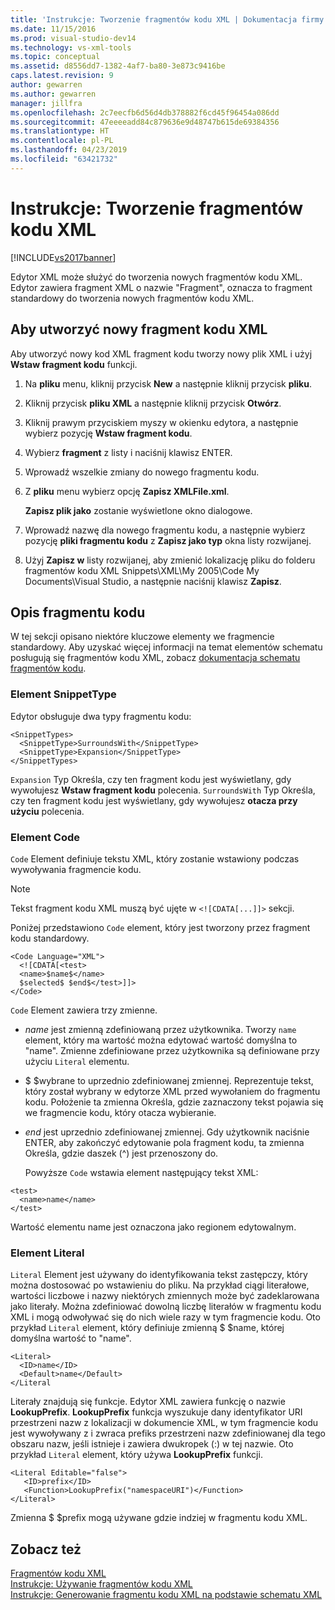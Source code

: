 ```yaml
---
title: 'Instrukcje: Tworzenie fragmentów kodu XML | Dokumentacja firmy Microsoft'
ms.date: 11/15/2016
ms.prod: visual-studio-dev14
ms.technology: vs-xml-tools
ms.topic: conceptual
ms.assetid: d8556dd7-1382-4af7-ba80-3e873c9416be
caps.latest.revision: 9
author: gewarren
ms.author: gewarren
manager: jillfra
ms.openlocfilehash: 2c7eecfb6d56d4db378882f6cd45f96454a086dd
ms.sourcegitcommit: 47eeeeadd84c879636e9d48747b615de69384356
ms.translationtype: HT
ms.contentlocale: pl-PL
ms.lasthandoff: 04/23/2019
ms.locfileid: "63421732"
---
```

# <a name="how-to-create-xml-snippets"></a>Instrukcje: Tworzenie fragmentów kodu XML
[!INCLUDE[vs2017banner](../includes/vs2017banner.md)]

Edytor XML może służyć do tworzenia nowych fragmentów kodu XML. Edytor zawiera fragment XML o nazwie "Fragment", oznacza to fragment standardowy do tworzenia nowych fragmentów kodu XML.  
  
## <a name="to-create-a-new-xml-snippet"></a>Aby utworzyć nowy fragment kodu XML  
 Aby utworzyć nowy kod XML fragment kodu tworzy nowy plik XML i użyj **Wstaw fragment kodu** funkcji.  
  
1. Na **pliku** menu, kliknij przycisk **New** a następnie kliknij przycisk **pliku**.  
  
2. Kliknij przycisk **pliku XML** a następnie kliknij przycisk **Otwórz**.  
  
3. Kliknij prawym przyciskiem myszy w okienku edytora, a następnie wybierz pozycję **Wstaw fragment kodu**.  
  
4. Wybierz **fragment** z listy i naciśnij klawisz ENTER.  
  
5. Wprowadź wszelkie zmiany do nowego fragmentu kodu.  
  
6. Z **pliku** menu wybierz opcję **Zapisz XMLFile.xml**.  
  
     **Zapisz plik jako** zostanie wyświetlone okno dialogowe.  
  
7. Wprowadź nazwę dla nowego fragmentu kodu, a następnie wybierz pozycję **pliki fragmentu kodu** z **Zapisz jako typ** okna listy rozwijanej.  
  
8. Użyj **Zapisz w** listy rozwijanej, aby zmienić lokalizację pliku do folderu fragmentów kodu XML Snippets\XML\My 2005\Code My Documents\Visual Studio, a następnie naciśnij klawisz **Zapisz**.  
  
## <a name="snippet-description"></a>Opis fragmentu kodu  
 W tej sekcji opisano niektóre kluczowe elementy we fragmencie standardowy. Aby uzyskać więcej informacji na temat elementów schematu posługują się fragmentów kodu XML, zobacz [dokumentacja schematu fragmentów kodu](../ide/code-snippets-schema-reference.md).  
  
### <a name="snippettype-element"></a>Element SnippetType  
 Edytor obsługuje dwa typy fragmentu kodu:  
  
```  
<SnippetTypes>  
  <SnippetType>SurroundsWith</SnippetType>  
  <SnippetType>Expansion</SnippetType>  
</SnippetTypes>  
```  
  
 `Expansion` Typ Określa, czy ten fragment kodu jest wyświetlany, gdy wywołujesz **Wstaw fragment kodu** polecenia. `SurroundsWith` Typ Określa, czy ten fragment kodu jest wyświetlany, gdy wywołujesz **otacza przy użyciu** polecenia.  
  
### <a name="code-element"></a>Element Code  
 `Code` Element definiuje tekstu XML, który zostanie wstawiony podczas wywoływania fragmencie kodu.  
  
> [!NOTE]
> Tekst fragment kodu XML muszą być ujęte w `<![CDATA[...]]>` sekcji.  
  
 Poniżej przedstawiono `Code` element, który jest tworzony przez fragment kodu standardowy.  
  
```  
<Code Language="XML">  
  <![CDATA[<test>  
  <name>$name$</name>  
  $selected$ $end$</test>]]>  
</Code>  
```  
  
 `Code` Element zawiera trzy zmienne.  
  
- $name$ jest zmienną zdefiniowaną przez użytkownika. Tworzy `name` element, który ma wartość można edytować wartość domyślna to "name". Zmienne zdefiniowane przez użytkownika są definiowane przy użyciu `Literal` elementu.  
  
- $ $wybrane to uprzednio zdefiniowanej zmiennej. Reprezentuje tekst, który został wybrany w edytorze XML przed wywołaniem do fragmentu kodu. Położenie ta zmienna Określa, gdzie zaznaczony tekst pojawia się we fragmencie kodu, który otacza wybieranie.  
  
- $end$ jest uprzednio zdefiniowanej zmiennej. Gdy użytkownik naciśnie ENTER, aby zakończyć edytowanie pola fragment kodu, ta zmienna Określa, gdzie daszek (^) jest przenoszony do.  
  
  Powyższe `Code` wstawia element następujący tekst XML:  
  
```  
<test>  
  <name>name</name>  
</test>  
```  
  
 Wartość elementu name jest oznaczona jako regionem edytowalnym.  
  
### <a name="literal-element"></a>Element Literal  
 `Literal` Element jest używany do identyfikowania tekst zastępczy, który można dostosować po wstawieniu do pliku. Na przykład ciągi literałowe, wartości liczbowe i nazwy niektórych zmiennych może być zadeklarowana jako literały. Można zdefiniować dowolną liczbę literałów w fragmentu kodu XML i mogą odwoływać się do nich wiele razy w tym fragmencie kodu. Oto przykład `Literal` element, który definiuje zmienną $ $name, której domyślna wartość to "name".  
  
```  
<Literal>  
  <ID>name</ID>  
  <Default>name</Default>  
</Literal  
```  
  
 Literały znajdują się funkcje. Edytor XML zawiera funkcję o nazwie **LookupPrefix**. **LookupPrefix** funkcja wyszukuje dany identyfikator URI przestrzeni nazw z lokalizacji w dokumencie XML, w tym fragmencie kodu jest wywoływany z i zwraca prefiks przestrzeni nazw zdefiniowanej dla tego obszaru nazw, jeśli istnieje i zawiera dwukropek (:) w tej nazwie. Oto przykład `Literal` element, który używa **LookupPrefix** funkcji.  
  
```  
<Literal Editable="false">  
   <ID>prefix</ID>  
   <Function>LookupPrefix("namespaceURI")</Function>  
</Literal>  
```  
  
 Zmienna $ $prefix mogą używane gdzie indziej w fragmentu kodu XML.  
  
## <a name="see-also"></a>Zobacz też  
 [Fragmentów kodu XML](../xml-tools/xml-snippets.md)   
 [Instrukcje: Używanie fragmentów kodu XML](../xml-tools/how-to-use-xml-snippets.md)   
 [Instrukcje: Generowanie fragmentu kodu XML na podstawie schematu XML](../xml-tools/how-to-generate-an-xml-snippet-from-an-xml-schema.md)
